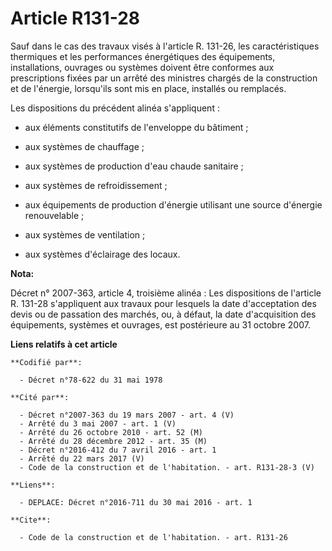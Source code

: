 # Article R131-28

Sauf dans le cas des travaux visés à l'article R. 131-26, les caractéristiques thermiques et les performances énergétiques
des équipements, installations, ouvrages ou systèmes doivent être conformes aux prescriptions fixées par un arrêté des
ministres chargés de la construction et de l'énergie, lorsqu'ils sont mis en place, installés ou remplacés. 

Les dispositions du précédent alinéa s'appliquent :

- aux éléments constitutifs de l'enveloppe du bâtiment ;

- aux systèmes de chauffage ;

- aux systèmes de production d'eau chaude sanitaire ;

- aux systèmes de refroidissement ;

- aux équipements de production d'énergie utilisant une source d'énergie renouvelable ;

- aux systèmes de ventilation ;

- aux systèmes d'éclairage des locaux.

**Nota:**

Décret n° 2007-363, article 4, troisième alinéa : Les dispositions de l'article R. 131-28 s'appliquent aux travaux pour
lesquels la date d'acceptation des devis ou de passation des marchés, ou, à défaut, la date d'acquisition des équipements,
systèmes et ouvrages, est postérieure au 31 octobre 2007.

**Liens relatifs à cet article**

	**Codifié par**:

	  - Décret n°78-622 du 31 mai 1978

	**Cité par**:

	  - Décret n°2007-363 du 19 mars 2007 - art. 4 (V)
	  - Arrêté du 3 mai 2007 - art. 1 (V)
	  - Arrêté du 26 octobre 2010 - art. 52 (M)
	  - Arrêté du 28 décembre 2012 - art. 35 (M)
	  - Décret n°2016-412 du 7 avril 2016 - art. 1
	  - Arrêté du 22 mars 2017 (V)
	  - Code de la construction et de l'habitation. - art. R131-28-3 (V)

	**Liens**:

	  - DEPLACE: Décret n°2016-711 du 30 mai 2016 - art. 1

	**Cite**:

	  - Code de la construction et de l'habitation. - art. R131-26
